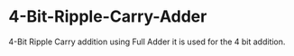# 4-Bit-Ripple-Carry-Adder
4-Bit Ripple Carry addition using Full Adder it is used for the 4 bit addition.
